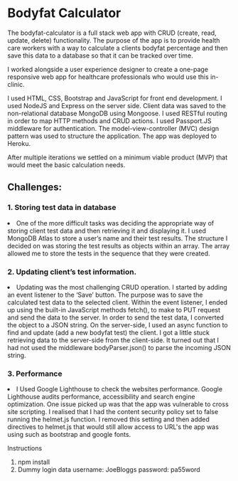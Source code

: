 <h1>Bodyfat Calculator</h1>

<p>The bodyfat-calculator is a full stack web app with CRUD (create, read, update, delete) functionality. The purpose of the app is to provide health care workers with a way to calculate a clients bodyfat percentage and then save this data to a database so that it can be tracked over time.</p>

<p>I worked alongside a user experience designer to create a one-page responsive web app for healthcare professionals who would use this in-clinic.</p>

<p>I used HTML, CSS, Bootstrap and JavaScript for front end development. I used NodeJS and Express on the server side. Client data was saved to the non-relational database MongoDB using Mongoose. I used RESTful routing in order to map HTTP methods and CRUD actions. I used Passport.JS middleware for authentication. The model-view-controller (MVC) design pattern was used to structure the application.  The app was deployed to Heroku.</p>

<p>After multiple iterations we settled on a minimum viable product (MVP) that would meet the basic calculation needs.</p>

<h2>Challenges:</h2>

<h3>1.	Storing test data in database</h3>
<li>One of the more difficult tasks was deciding the appropriate way of storing client test data and then retrieving it and displaying it. I used MongoDB Atlas to store a user’s name and their test results. The structure I decided on was storing the test results as objects within an array. The array allowed me to store the tests in the sequence that they were created. </li>

<h3>2.	Updating client’s test information.</h3>
<li>Updating was the most challenging CRUD operation. I started by adding an event listener to the ‘Save’ button. The purpose was to save the calculated test data to the selected client. Within the event listener, I ended up using the built-in JavaScript methods fetch(), to make to PUT request and send the data to the server. In order to send the test data, I converted the object to a JSON string. On the server-side, I used an async function to find and update (add a new bodyfat test) the client. I got a little stuck retrieving data to the server-side from the client-side. It turned out that I had not used the middleware bodyParser.json() to parse the incoming JSON string. </li>

<h3>3. Performance</h3>
<li>I Used Google Lighthouse to check the websites performance. Google Lighthouse audits performance, accessibility and search engine optimization. One issue picked up was that the app was vulnerable to cross site scripting. I realised that I had the content security policy set to false running the helmet.js function. I removed this setting and then added directives to helmet.js that would still allow access to URL's the app was using such as bootstrap and google fonts.</li>

Instructions

1. npm install
2. Dummy login data
   username: JoeBloggs
   password: pa55word
